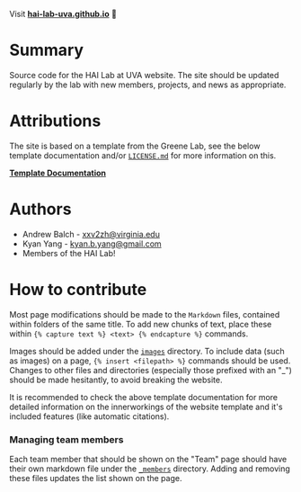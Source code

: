 Visit **[hai-lab-uva.github.io](https://hai-lab-uva.github.io)** 🚀

# Summary

Source code for the HAI Lab at UVA website. The site should be updated regularly by the lab with new members, projects, and news as appropriate.

# Attributions

The site is based on a template from the Greene Lab, see the below template documentation and/or [``LICENSE.md``](LICENSE.md) for more information on this.

[**Template Documentation**](https://greene-lab.gitbook.io/lab-website-template-docs)

# Authors

* Andrew Balch - xxv2zh@virginia.edu
* Kyan Yang - kyan.b.yang@gmail.com
* Members of the HAI Lab!

# How to contribute

Most page modifications should be made to the ``Markdown`` files, contained within folders of the same title. To add new chunks of text, place these within ``{% capture text %} <text> {% endcapture %}`` commands.

Images should be added under the [``images``](images) directory. To include data (such as images) on a page, ``{% insert <filepath> %}`` commands should be used. Changes to other files and directories (especially those prefixed with an "_") should be made hesitantly, to avoid breaking the website.

It is recommended to check the above template documentation for more detailed information on the innerworkings of the website template and it's included features (like automatic citations).

### Managing team members

Each team member that should be shown on the "Team" page should have their own markdown file under the [``_members``](_members) directory. Adding and removing these files updates the list shown on the page.
